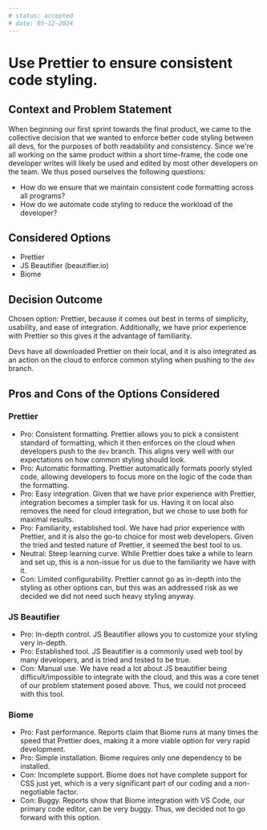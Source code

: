 ```yaml
---
# status: accepted
# date: 05-12-2024
---
```


# Use Prettier to ensure consistent code styling.

## Context and Problem Statement

When beginning our first sprint towards the final product, we came to the collective decision that we wanted to enforce better code styling between all devs, for the purposes of both readability and consistency. Since we're all working on the same product within a short time-frame, the code one developer writes will likely be used and edited by most other developers on the team. We thus posed ourselves the following questions:

- How do we ensure that we maintain consistent code formatting across all programs?
- How do we automate code styling to reduce the workload of the developer?

## Considered Options

- Prettier
- JS Beautifier (beautifier.io)
- Biome

## Decision Outcome

Chosen option: Prettier, because it comes out best in terms of simplicity, usability, and ease of integration. Additionally, we have prior experience with Prettier so this gives it the advantage of familiarity.

Devs have all downloaded Prettier on their local, and it is also integrated as an action on the cloud to enforce common styling when pushing to the `dev` branch.

## Pros and Cons of the Options Considered

### Prettier

- Pro: Consistent formatting. Prettier allows you to pick a consistent standard of formatting, which it then enforces on the cloud when developers push to the `dev` branch. This aligns very well with our expectations on how common styling should look.
- Pro: Automatic formatting. Prettier automatically formats poorly styled code, allowing developers to focus more on the logic of the code than the formatting.
- Pro: Easy integration. Given that we have prior experience with Prettier, integration becomes a simpler task for us. Having it on local also removes the need for cloud integration, but we chose to use both for maximal results.
- Pro: Familiarity, established tool. We have had prior experience with Prettier, and it is also the go-to choice for most web developers. Given the tried and tested nature of Prettier, it seemed the best tool to us.
- Neutral: Steep learning curve. While Prettier does take a while to learn and set up, this is a non-issue for us due to the familiarity we have with it.
- Con: Limited configurability. Prettier cannot go as in-depth into the styling as other options can, but this was an addressed risk as we decided we did not need such heavy styling anyway.

### JS Beautifier

- Pro: In-depth control. JS Beautifier allows you to customize your styling very in-depth.
- Pro: Established tool. JS Beautifier is a commonly used web tool by many developers, and is tried and tested to be true.
- Con: Manual use. We have read a lot about JS beautifier being difficult/impossible to integrate with the cloud, and this was a core tenet of our problem statement posed above. Thus, we could not proceed with this tool.

### Biome

- Pro: Fast performance. Reports claim that Biome runs at many times the speed that Prettier does, making it a more viable option for very rapid development.
- Pro: Simple installation. Biome requires only one dependency to be installed.
- Con: Incomplete support. Biome does not have complete support for CSS just yet, which is a very significant part of our coding and a non-negotiable factor.
- Con: Buggy. Reports show that Biome integration with VS Code, our primary code editor, can be very buggy. Thus, we decided not to go forward with this option.
